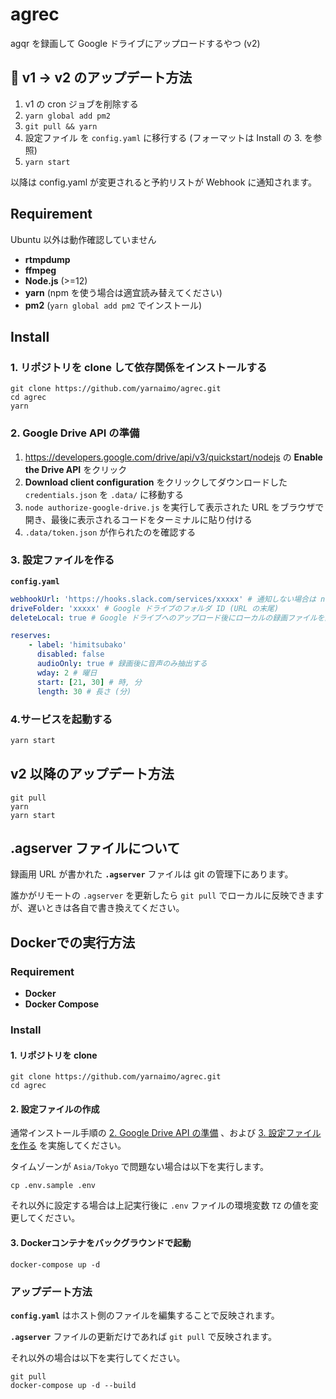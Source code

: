 # agrec

agqr を録画して Google ドライブにアップロードするやつ (v2)

## 📌 v1 → v2 のアップデート方法

1.  v1 の cron ジョブを削除する
1.  `yarn global add pm2`
1.  `git pull && yarn`
1.  設定ファイル を `config.yaml` に移行する (フォーマットは Install の 3. を参照)
1.  `yarn start`

以降は config.yaml が変更されると予約リストが Webhook に通知されます。

## Requirement

Ubuntu 以外は動作確認していません

-   **rtmpdump**
-   **ffmpeg**
-   **Node.js** (>=12)
-   **yarn** (npm を使う場合は適宜読み替えてください)
-   **pm2** (`yarn global add pm2` でインストール)

## Install

### 1. リポジトリを clone して依存関係をインストールする

```
git clone https://github.com/yarnaimo/agrec.git
cd agrec
yarn
```

### 2. Google Drive API の準備

1.  https://developers.google.com/drive/api/v3/quickstart/nodejs の **Enable the Drive API** をクリック
2.  **Download client configuration** をクリックしてダウンロードした `credentials.json` を `.data/` に移動する
3.  `node authorize-google-drive.js` を実行して表示された URL をブラウザで開き、最後に表示されるコードをターミナルに貼り付ける
4.  `.data/token.json` が作られたのを確認する

### 3. 設定ファイルを作る

**`config.yaml`**

```yaml
webhookUrl: 'https://hooks.slack.com/services/xxxxx' # 通知しない場合は null
driveFolder: 'xxxxx' # Google ドライブのフォルダ ID (URL の末尾)
deleteLocal: true # Google ドライブへのアップロード後にローカルの録画ファイルを削除する

reserves:
    - label: 'himitsubako'
      disabled: false
      audioOnly: true # 録画後に音声のみ抽出する
      wday: 2 # 曜日
      start: [21, 30] # 時, 分
      length: 30 # 長さ (分)
```

### 4.サービスを起動する

```sh
yarn start
```

## v2 以降のアップデート方法

```
git pull
yarn
yarn start
```

## .agserver ファイルについて

録画用 URL が書かれた **`.agserver`** ファイルは git の管理下にあります。

誰かがリモートの `.agserver` を更新したら `git pull` でローカルに反映できますが、遅いときは各自で書き換えてください。

## Dockerでの実行方法

### Requirement

-   **Docker**
-   **Docker Compose**


### Install

#### 1. リポジトリを clone

```
git clone https://github.com/yarnaimo/agrec.git
cd agrec
```

#### 2. 設定ファイルの作成

通常インストール手順の [2. Google Drive API の準備](#2-google-drive-api-の準備) 、および [3. 設定ファイルを作る](#3-設定ファイルを作る) を実施してください。

タイムゾーンが `Asia/Tokyo` で問題ない場合は以下を実行します。

```
cp .env.sample .env
```

それ以外に設定する場合は上記実行後に `.env` ファイルの環境変数 `TZ` の値を変更してください。


#### 3. Dockerコンテナをバックグラウンドで起動

```
docker-compose up -d
```

### アップデート方法

**`config.yaml`** はホスト側のファイルを編集することで反映されます。

**`.agserver`** ファイルの更新だけであれば `git pull` で反映されます。

それ以外の場合は以下を実行してください。

```
git pull
docker-compose up -d --build
```
